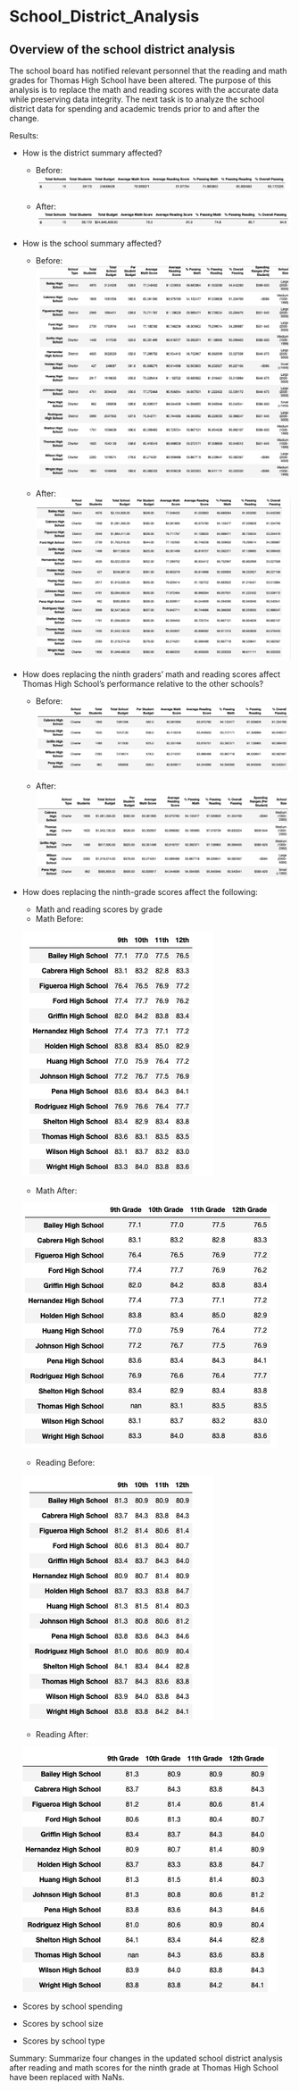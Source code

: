 # School_District_Analysis

## Overview of the school district analysis
The school board has notified relevant personnel that the reading and math grades for Thomas High School have been altered. The purpose of this analysis is to replace the math and reading scores with the accurate data while preserving data integrity. The next task is to analyze the school district data for spending and academic trends prior to and after the change.

Results:
- How is the district summary affected?
  - Before:
  ![alt text](https://github.com/GrahamBSereno/School_District_Analysis/blob/main/DistrictSummaryBefore.png)
  
  - After:
  ![alt text](https://github.com/GrahamBSereno/School_District_Analysis/blob/main/DistrictSummaryAfter.png)
  
- How is the school summary affected?
  - Before:
  ![alt text](https://github.com/GrahamBSereno/School_District_Analysis/blob/main/schoolsummarybefore.png)
  
  - After:
  ![alt text](https://github.com/GrahamBSereno/School_District_Analysis/blob/main/schoolsummaryafter.png)

- How does replacing the ninth graders’ math and reading scores affect Thomas High School’s performance relative to the other schools?
  - Before:
  ![alt text](https://github.com/GrahamBSereno/School_District_Analysis/blob/main/top5before.png)
  
  - After:
  ![alt text](https://github.com/GrahamBSereno/School_District_Analysis/blob/main/top5after.png)

- How does replacing the ninth-grade scores affect the following:
  - Math and reading scores by grade
   - Math Before:
   
  ![alt text](https://github.com/GrahamBSereno/School_District_Analysis/blob/main/mathbefore.png)
  
   - Math After:
  
  ![alt text](https://github.com/GrahamBSereno/School_District_Analysis/blob/main/mathafter.png)
  
   - Reading Before:
  
  ![alt text](https://github.com/GrahamBSereno/School_District_Analysis/blob/main/readingbefore.png)
  
   - Reading After:
   
  ![alt text](https://github.com/GrahamBSereno/School_District_Analysis/blob/main/readingafter.png)
  
- Scores by school spending
- Scores by school size
- Scores by school type

Summary: Summarize four changes in the updated school district analysis after reading and math scores for the ninth grade at Thomas High School have been replaced with NaNs.

